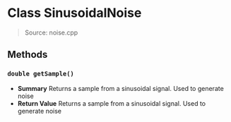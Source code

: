 # Class SinusoidalNoise
> Source: noise.cpp
## Methods
### ``double getSample()``
* **Summary**
  Returns a sample from a sinusoidal signal. Used to generate noise
* **Return Value**
  Returns a sample from a sinusoidal signal. Used to generate noise
